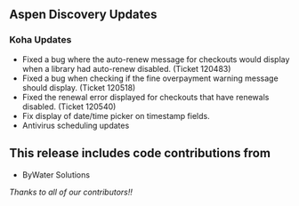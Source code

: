 ## Aspen Discovery Updates
### Koha Updates
- Fixed a bug where the auto-renew message for checkouts would display when a library had auto-renew disabled. (Ticket 120483)
- Fixed a bug when checking if the fine overpayment warning message should display. (Ticket 120518)
- Fixed the renewal error displayed for checkouts that have renewals disabled. (Ticket 120540)
- Fix display of date/time picker on timestamp fields. 
- Antivirus scheduling updates

## This release includes code contributions from
- ByWater Solutions

_Thanks to all of our contributors!!_